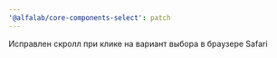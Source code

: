 ```yaml
---
'@alfalab/core-components-select': patch
---
```


Исправлен скролл при клике на вариант выбора в браузере Safari

